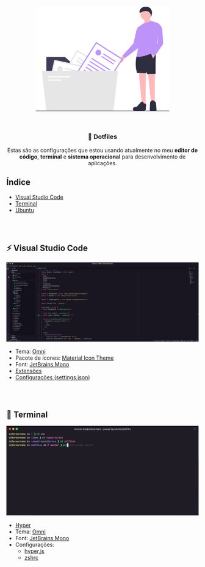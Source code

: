 <p align="center">
    <img alt="Dotfiles" src=".github/Dotfiles.png" width="350px" />
</p>

<br>

<h3 align="center">
   📝 Dotfiles
</h3>

<p align="center">Estas são as configurações que estou usando atualmente no meu <b>editor de código</b>, <b>terminal</b> e <b>sistema operacional</b> para desenvolvimento de aplicações.</p>

## Índice

- [Visual Studio Code](#visual-studio-code)
- [Terminal](#terminal)
- [Ubuntu](#ubuntu)

<br />
<br />

<a id="visual-studio-code"></a>
## ⚡ Visual Studio Code

<p align="center">
  <img alt="Dotfiles" src=".github/VSCode.png" width="950px" />
</p>

- Tema: [Omni](https://marketplace.visualstudio.com/items?itemName=rocketseat.theme-omni)
- Pacote de ícones: [Material Icon Theme](https://marketplace.visualstudio.com/items?itemName=PKief.material-icon-theme)
- Font: [JetBrains Mono](https://www.jetbrains.com/pt-pt/lp/mono/)
- [Extensões]()
- [Configurações (settings.json)](vscode-settings.json)


<br />
<br />

<a id="terminal"></a>
## 🚀 Terminal

<p align="center">
  <img alt="Dotfiles" src=".github/Hyper.png" width="950px" />
</p>

- [Hyper](https://hyper.is/)
- Tema: [Omni](https://github.com/getomni/hyper-omni)
- Font: [JetBrains Mono](https://www.jetbrains.com/pt-pt/lp/mono/)
- Configurações:
    - [hyper,js](.hyper.js)
    - [zshrc](.zshrc)
    
    
